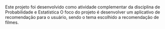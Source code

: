 Este projeto foi desenvolvido como atividade complementar da disciplina de Probabilidade e Estatística
O foco do projeto é desenvolver um aplicativo de recomendação para o usuário, sendo o tema escolhido a recomendação de filmes.
